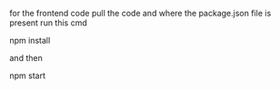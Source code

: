 for the frontend code 
pull the code and where the package.json file is present 
run this cmd 

npm install

and then

npm start
